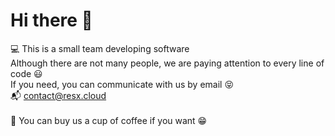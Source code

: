 # Hi there 👋

 💻 This is a small team developing software<br>
 Although there are not many people, we are paying attention to every line of code 😃<br>
 If you need, you can communicate with us by email 😝<br>
 📬 contact@resx.cloud<br>
<br>
 🌈 You can buy us a cup of coffee if you want 😁<br>
